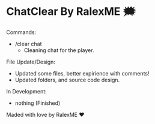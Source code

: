 # ChatClear By RalexME 🗯
Commands:  
   - /clear chat
      - Cleaning chat for the player.

File Update/Design:

   - Updated some files, better expirience with comments!
   - Updated folders, and source code design.

In Development:
   - nothing (Finished)

Maded with love by RalexME ❤️
